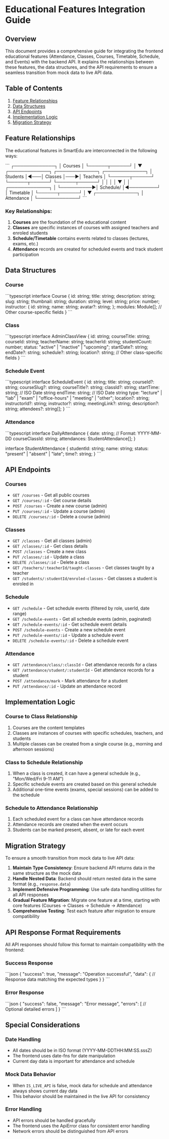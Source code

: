 # Educational Features Integration Guide

## Overview

This document provides a comprehensive guide for integrating the frontend educational features (Attendance, Classes, Courses, Timetable, Schedule, and Events) with the backend API. It explains the relationships between these features, the data structures, and the API requirements to ensure a seamless transition from mock data to live API data.

## Table of Contents

1. [Feature Relationships](#feature-relationships)
2. [Data Structures](#data-structures)
3. [API Endpoints](#api-endpoints)
4. [Implementation Logic](#implementation-logic)
5. [Migration Strategy](#migration-strategy)

## Feature Relationships

The educational features in SmartEdu are interconnected in the following ways:

\`\`\`
                  ┌─────────────┐
                  │   Courses   │
                  └──────┬──────┘
                         │
                         ▼
┌─────────────┐    ┌─────────────┐    ┌─────────────┐
│  Students   │◄───│   Classes   │───►│  Teachers   │
└──────┬──────┘    └──────┬──────┘    └──────┬──────┘
       │                  │                  │
       │                  ▼                  │
       │           ┌─────────────┐          │
       └──────────►│  Schedule/  │◄─────────┘
                   │  Timetable  │
                   └──────┬──────┘
                          │
                          ▼
                   ┌─────────────┐
                   │ Attendance  │
                   └─────────────┘
\`\`\`

### Key Relationships:

1. **Courses** are the foundation of the educational content
2. **Classes** are specific instances of courses with assigned teachers and enroled students
3. **Schedule/Timetable** contains events related to classes (lectures, exams, etc.)
4. **Attendance** records are created for scheduled events and track student participation

## Data Structures

### Course

\`\`\`typescript
interface Course {
  id: string;
  title: string;
  description: string;
  slug: string;
  thumbnail: string;
  duration: string;
  level: string;
  price: number;
  instructor: {
    id: string;
    name: string;
    avatar?: string;
  };
  modules: Module[];
  // Other course-specific fields
}
\`\`\`

### Class

\`\`\`typescript
interface AdminClassView {
  id: string;
  courseTitle: string;
  courseId: string;
  teacherName: string;
  teacherId: string;
  studentCount: number;
  status: "active" | "inactive" | "upcoming";
  startDate?: string;
  endDate?: string;
  schedule?: string;
  location?: string;
  // Other class-specific fields
}
\`\`\`

### Schedule Event

\`\`\`typescript
interface ScheduleEvent {
  id: string;
  title: string;
  courseId?: string;
  courseSlug?: string;
  courseTitle?: string;
  classId?: string;
  startTime: string; // ISO Date string
  endTime: string; // ISO Date string
  type: "lecture" | "lab" | "exam" | "office-hours" | "meeting" | "other";
  location?: string;
  instructorId?: string;
  instructor?: string;
  meetingLink?: string;
  description?: string;
  attendees?: string[];
}
\`\`\`

### Attendance

\`\`\`typescript
interface DailyAttendance {
  date: string; // Format: YYYY-MM-DD
  courseClassId: string;
  attendances: StudentAttendance[];
}

interface StudentAttendance {
  studentId: string;
  name: string;
  status: "present" | "absent" | "late";
  time?: string;
}
\`\`\`

## API Endpoints

### Courses

- `GET /courses` - Get all public courses
- `GET /courses/:id` - Get course details
- `POST /courses` - Create a new course (admin)
- `PUT /courses/:id` - Update a course (admin)
- `DELETE /courses/:id` - Delete a course (admin)

### Classes

- `GET /classes` - Get all classes (admin)
- `GET /classes/:id` - Get class details
- `POST /classes` - Create a new class
- `PUT /classes/:id` - Update a class
- `DELETE /classes/:id` - Delete a class
- `GET /teachers/:teacherId/taught-classes` - Get classes taught by a teacher
- `GET /students/:studentId/enroled-classes` - Get classes a student is enroled in

### Schedule

- `GET /schedule` - Get schedule events (filtered by role, userId, date range)
- `GET /schedule-events` - Get all schedule events (admin, paginated)
- `GET /schedule-events/:id` - Get schedule event details
- `POST /schedule-events` - Create a new schedule event
- `PUT /schedule-events/:id` - Update a schedule event
- `DELETE /schedule-events/:id` - Delete a schedule event

### Attendance

- `GET /attendance/class/:classId` - Get attendance records for a class
- `GET /attendance/student/:studentId` - Get attendance records for a student
- `POST /attendance/mark` - Mark attendance for a student
- `PUT /attendance/:id` - Update an attendance record

## Implementation Logic

### Course to Class Relationship

1. Courses are the content templates
2. Classes are instances of courses with specific schedules, teachers, and students
3. Multiple classes can be created from a single course (e.g., morning and afternoon sessions)

### Class to Schedule Relationship

1. When a class is created, it can have a general schedule (e.g., "Mon/Wed/Fri 9-11 AM")
2. Specific schedule events are created based on this general schedule
3. Additional one-time events (exams, special sessions) can be added to the schedule

### Schedule to Attendance Relationship

1. Each scheduled event for a class can have attendance records
2. Attendance records are created when the event occurs
3. Students can be marked present, absent, or late for each event

## Migration Strategy

To ensure a smooth transition from mock data to live API data:

1. **Maintain Type Consistency**: Ensure backend API returns data in the same structure as the mock data
2. **Handle Nested Data**: Backend should return nested data in the same format (e.g., `response.data`)
3. **Implement Defensive Programming**: Use safe data handling utilities for all API responses
4. **Gradual Feature Migration**: Migrate one feature at a time, starting with core features (Courses → Classes → Schedule → Attendance)
5. **Comprehensive Testing**: Test each feature after migration to ensure compatibility

## API Response Format Requirements

All API responses should follow this format to maintain compatibility with the frontend:

### Success Response

\`\`\`json
{
  "success": true,
  "message": "Operation successful",
  "data": {
    // Response data matching the expected types
  }
}
\`\`\`

### Error Response

\`\`\`json
{
  "success": false,
  "message": "Error message",
  "errors": [
    // Optional detailed errors
  ]
}
\`\`\`

## Special Considerations

### Date Handling

- All dates should be in ISO format (YYYY-MM-DDTHH:MM:SS.sssZ)
- The frontend uses date-fns for date manipulation
- Current day data is important for attendance and schedule

### Mock Data Behavior

- When `IS_LIVE_API` is false, mock data for schedule and attendance always shows current day data
- This behavior should be maintained in the live API for consistency

### Error Handling

- API errors should be handled gracefully
- The frontend uses the ApiError class for consistent error handling
- Network errors should be distinguished from API errors
